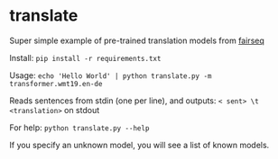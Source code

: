 # translate

Super simple example of pre-trained translation models from <a href="https://github.com/pytorch/fairseq/blob/master/examples/translation/README.md">fairseq</a>

Install:
   ```pip install -r requirements.txt```

Usage:
   ```echo 'Hello World' | python translate.py -m transformer.wmt19.en-de```

Reads sentences from stdin (one per line), and outputs: 
   ```< sent> \t <translation>```
on stdout

For help:
   ```python translate.py --help```

If you specify an unknown model, you will see a list of known models.
      
